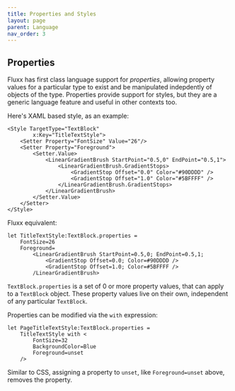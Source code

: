 ```yaml
---
title: Properties and Styles
layout: page
parent: Language
nav_order: 3
---
```


Properties
----------

Fluxx has first class language support for _properties_, allowing property values for a particular type to
exist and be manipulated indepdently of objects of the type. Properties provide support for styles, but they are a
generic language feature and useful in other contexts too.

Here's XAML based style, as an example:
```
<Style TargetType="TextBlock"
        x:Key="TitleTextStyle">
    <Setter Property="FontSize" Value="26"/>
    <Setter Property="Foreground">
        <Setter.Value>
            <LinearGradientBrush StartPoint="0.5,0" EndPoint="0.5,1">
                <LinearGradientBrush.GradientStops>
                    <GradientStop Offset="0.0" Color="#90DDDD" />
                    <GradientStop Offset="1.0" Color="#5BFFFF" />
                </LinearGradientBrush.GradientStops>
            </LinearGradientBrush>
        </Setter.Value>
    </Setter>
</Style>
```

Fluxx equivalent:
```
let TitleTextStyle:TextBlock.properties =
    FontSize=26
    Foreground=
        <LinearGradientBrush StartPoint=0.5,0; EndPoint=0.5,1;
            <GradientStop Offset=0.0; Color=#90DDDD />
            <GradientStop Offset=1.0; Color=#5BFFFF />
        /LinearGradientBrush>
```

`TextBlock.properties` is a set of 0 or more property values, that
can apply to a `TextBlock` object. These property values live on their
own, independent of any particular `TextBlock`.

Properties can be modified via the `with` expression:
```
let PageTitleTextStyle:TextBlock.properties =
    TitleTextStyle with <
        FontSize=32
        BackgroundColor=Blue
        Foreground=unset
    />
```

Similar to CSS, assigning a property to `unset`, like `Foreground=unset` above, removes the property.
